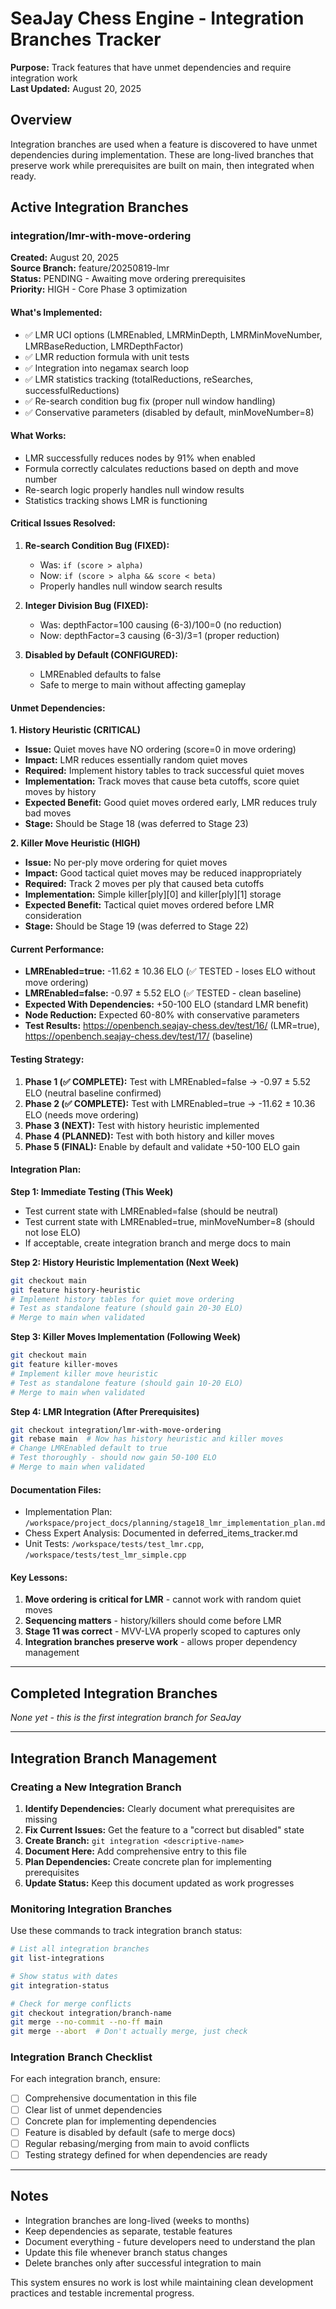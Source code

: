 # SeaJay Chess Engine - Integration Branches Tracker

**Purpose:** Track features that have unmet dependencies and require integration work  
**Last Updated:** August 20, 2025  

## Overview

Integration branches are used when a feature is discovered to have unmet dependencies during implementation. These are long-lived branches that preserve work while prerequisites are built on main, then integrated when ready.

## Active Integration Branches

### integration/lmr-with-move-ordering

**Created:** August 20, 2025  
**Source Branch:** feature/20250819-lmr  
**Status:** PENDING - Awaiting move ordering prerequisites  
**Priority:** HIGH - Core Phase 3 optimization  

#### What's Implemented:
- ✅ LMR UCI options (LMREnabled, LMRMinDepth, LMRMinMoveNumber, LMRBaseReduction, LMRDepthFactor)
- ✅ LMR reduction formula with unit tests
- ✅ Integration into negamax search loop
- ✅ LMR statistics tracking (totalReductions, reSearches, successfulReductions)
- ✅ Re-search condition bug fix (proper null window handling)
- ✅ Conservative parameters (disabled by default, minMoveNumber=8)

#### What Works:
- LMR successfully reduces nodes by 91% when enabled
- Formula correctly calculates reductions based on depth and move number
- Re-search logic properly handles null window results
- Statistics tracking shows LMR is functioning

#### Critical Issues Resolved:
1. **Re-search Condition Bug (FIXED):**
   - Was: `if (score > alpha)` 
   - Now: `if (score > alpha && score < beta)`
   - Properly handles null window search results

2. **Integer Division Bug (FIXED):**
   - Was: depthFactor=100 causing (6-3)/100=0 (no reduction)
   - Now: depthFactor=3 causing (6-3)/3=1 (proper reduction)

3. **Disabled by Default (CONFIGURED):**
   - LMREnabled defaults to false
   - Safe to merge to main without affecting gameplay

#### Unmet Dependencies:

**1. History Heuristic (CRITICAL)**
- **Issue:** Quiet moves have NO ordering (score=0 in move ordering)
- **Impact:** LMR reduces essentially random quiet moves
- **Required:** Implement history tables to track successful quiet moves
- **Implementation:** Track moves that cause beta cutoffs, score quiet moves by history
- **Expected Benefit:** Good quiet moves ordered early, LMR reduces truly bad moves
- **Stage:** Should be Stage 18 (was deferred to Stage 23)

**2. Killer Move Heuristic (HIGH)**
- **Issue:** No per-ply move ordering for quiet moves
- **Impact:** Good tactical quiet moves may be reduced inappropriately
- **Required:** Track 2 moves per ply that caused beta cutoffs
- **Implementation:** Simple killer[ply][0] and killer[ply][1] storage
- **Expected Benefit:** Tactical quiet moves ordered before LMR consideration
- **Stage:** Should be Stage 19 (was deferred to Stage 22)

#### Current Performance:
- **LMREnabled=true:** -11.62 ± 10.36 ELO (✅ TESTED - loses ELO without move ordering)
- **LMREnabled=false:** -0.97 ± 5.52 ELO (✅ TESTED - clean baseline)
- **Expected With Dependencies:** +50-100 ELO (standard LMR benefit)
- **Node Reduction:** Expected 60-80% with conservative parameters
- **Test Results:** https://openbench.seajay-chess.dev/test/16/ (LMR=true), https://openbench.seajay-chess.dev/test/17/ (baseline)

#### Testing Strategy:
1. **Phase 1 (✅ COMPLETE):** Test with LMREnabled=false → -0.97 ± 5.52 ELO (neutral baseline confirmed)
2. **Phase 2 (✅ COMPLETE):** Test with LMREnabled=true → -11.62 ± 10.36 ELO (needs move ordering)
3. **Phase 3 (NEXT):** Test with history heuristic implemented
4. **Phase 4 (PLANNED):** Test with both history and killer moves
5. **Phase 5 (FINAL):** Enable by default and validate +50-100 ELO gain

#### Integration Plan:

**Step 1: Immediate Testing (This Week)**
- Test current state with LMREnabled=false (should be neutral)
- Test current state with LMREnabled=true, minMoveNumber=8 (should not lose ELO)
- If acceptable, create integration branch and merge docs to main

**Step 2: History Heuristic Implementation (Next Week)**
```bash
git checkout main
git feature history-heuristic
# Implement history tables for quiet move ordering
# Test as standalone feature (should gain 20-30 ELO)
# Merge to main when validated
```

**Step 3: Killer Moves Implementation (Following Week)**
```bash
git checkout main  
git feature killer-moves
# Implement killer move heuristic
# Test as standalone feature (should gain 10-20 ELO)
# Merge to main when validated
```

**Step 4: LMR Integration (After Prerequisites)**
```bash
git checkout integration/lmr-with-move-ordering
git rebase main  # Now has history heuristic and killer moves
# Change LMREnabled default to true
# Test thoroughly - should now gain 50-100 ELO
# Merge to main when validated
```

#### Documentation Files:
- Implementation Plan: `/workspace/project_docs/planning/stage18_lmr_implementation_plan.md`
- Chess Expert Analysis: Documented in deferred_items_tracker.md
- Unit Tests: `/workspace/tests/test_lmr.cpp`, `/workspace/tests/test_lmr_simple.cpp`

#### Key Lessons:
1. **Move ordering is critical for LMR** - cannot work with random quiet moves
2. **Sequencing matters** - history/killers should come before LMR
3. **Stage 11 was correct** - MVV-LVA properly scoped to captures only
4. **Integration branches preserve work** - allows proper dependency management

---

## Completed Integration Branches

*None yet - this is the first integration branch for SeaJay*

---

## Integration Branch Management

### Creating a New Integration Branch

1. **Identify Dependencies:** Clearly document what prerequisites are missing
2. **Fix Current Issues:** Get the feature to a "correct but disabled" state  
3. **Create Branch:** `git integration <descriptive-name>`
4. **Document Here:** Add comprehensive entry to this file
5. **Plan Dependencies:** Create concrete plan for implementing prerequisites
6. **Update Status:** Keep this document updated as work progresses

### Monitoring Integration Branches

Use these commands to track integration branch status:

```bash
# List all integration branches
git list-integrations

# Show status with dates
git integration-status

# Check for merge conflicts
git checkout integration/branch-name
git merge --no-commit --no-ff main
git merge --abort  # Don't actually merge, just check
```

### Integration Branch Checklist

For each integration branch, ensure:
- [ ] Comprehensive documentation in this file
- [ ] Clear list of unmet dependencies  
- [ ] Concrete plan for implementing dependencies
- [ ] Feature is disabled by default (safe to merge docs)
- [ ] Regular rebasing/merging from main to avoid conflicts
- [ ] Testing strategy defined for when dependencies are ready

---

## Notes

- Integration branches are long-lived (weeks to months)
- Keep dependencies as separate, testable features
- Document everything - future developers need to understand the plan
- Update this file whenever branch status changes
- Delete branches only after successful integration to main

This system ensures no work is lost while maintaining clean development practices and testable incremental progress.